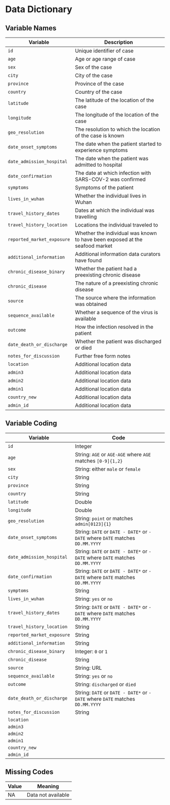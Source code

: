 # Data Dictionary

## Variable Names

| Variable                   | Description                                                                 |
|----------------------------|-----------------------------------------------------------------------------|
| `id`                       | Unique identifier of case                                                   |
| `age`                      | Age or age range of case                                                    |
| `sex`                      | Sex of the case                                                             |
| `city`                     | City of the case                                                            |
| `province`                 | Province of the case                                                        |
| `country`                  | Country of the case                                                         |
| `latitude`                 | The latitude of the location of the case                                    |
| `longitude`                | The longitude of the location of the case                                   |
| `geo_resolution`           | The resolution to which the location of the case is known                   |
| `date_onset_symptoms`      | The date when the patient started to experience symptoms                    |
| `date_admission_hospital`  | The date when the patient was admitted to hospital                          |
| `date_confirmation`        | The date at which infection with SARS-COV-2 was confirmed                   |
| `symptoms`                 | Symptoms of the patient                                                     |
| `lives_in_wuhan`           | Whether the individual lives in Wuhan                                       |
| `travel_history_dates`     | Dates at which the individual was travelling                                |
| `travel_history_location`  | Locations the individual traveled to                                        |
| `reported_market_exposure` | Whether the individual was known to have been exposed at the seafood market |
| `additional_information`   | Additional information data curators have found                             |
| `chronic_disease_binary`   | Whether the patient had a preexisting chronic disease                       |
| `chronic_disease`          | The nature of a preexisting chronic disease                                 |
| `source`                   | The source where the information was obtained                               |
| `sequence_available`       | Whether a sequence of the virus is available                                |
| `outcome`                  | How the infection resolved in the patient                                   |
| `date_death_or_discharge`  | Whether the patient was discharged or died                                  |
| `notes_for_discussion`     | Further free form notes                                                     |
| `location`                 | Additional location data                                                    |
| `admin3`                   | Additional location data                                                    |
| `admin2`                   | Additional location data                                                    |
| `admin1`                   | Additional location data                                                    |
| `country_new`              | Additional location data                                                    |
| `admin_id`                 | Additional location data                                                    |

## Variable Coding

| Variable                   | Code                                                                           |
|----------------------------|--------------------------------------------------------------------------------|
| `id`                       | Integer                                                                        |
| `age`                      | String: `AGE` or `AGE-AGE` where `AGE` matches `[0-9]{1,2}`                    |
| `sex`                      | String: either `male` or `female`                                              |
| `city`                     | String                                                                         |
| `province`                 | String                                                                         |
| `country`                  | String                                                                         |
| `latitude`                 | Double                                                                         |
| `longitude`                | Double                                                                         |
| `geo_resolution`           | String: `point` or matches `admin[0123]{1}`                                    |
| `date_onset_symptoms`      | String: `DATE` or `DATE - DATE*` or `- DATE` where `DATE` matches `DD.MM.YYYY` |
| `date_admission_hospital`  | String: `DATE` or `DATE - DATE*` or `- DATE` where `DATE` matches `DD.MM.YYYY` |
| `date_confirmation`        | String: `DATE` or `DATE - DATE*` or `- DATE` where `DATE` matches `DD.MM.YYYY` |
| `symptoms`                 | String                                                                         |
| `lives_in_wuhan`           | String: `yes` or `no`                                                          |
| `travel_history_dates`     | String: `DATE` or `DATE - DATE*` or `- DATE` where `DATE` matches `DD.MM.YYYY` |
| `travel_history_location`  | String                                                                         |
| `reported_market_exposure` | String                                                                         |
| `additional_information`   | String                                                                         |
| `chronic_disease_binary`   | Integer: `0` or `1`                                                            |
| `chronic_disease`          | String                                                                         |
| `source`                   | String: URL                                                                    |
| `sequence_available`       | String: `yes` or `no`                                                          |
| `outcome`                  | String: `discharged` or `died`                                                 |
| `date_death_or_discharge`  | String: `DATE` or `DATE - DATE*` or `- DATE` where `DATE` matches `DD.MM.YYYY` |
| `notes_for_discussion`     | String                                                                         |
| `location`                 |                                                                                |
| `admin3`                   |                                                                                |
| `admin2`                   |                                                                                |
| `admin1`                   |                                                                                |
| `country_new`              |                                                                                |
| `admin_id`                 |                                                                                |

## Missing Codes

| Value | Meaning            |
|-------|--------------------|
| NA    | Data not available |
